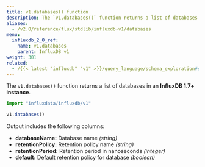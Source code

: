 ```yaml
---
title: v1.databases() function
description: The `v1.databases()` function returns a list of databases in an InfluxDB 1.7+ instance.
aliases:
  - /v2.0/reference/flux/stdlib/influxdb-v1/databases
menu:
  influxdb_2_0_ref:
    name: v1.databases
    parent: InfluxDB v1
weight: 301
related:
  - /{{< latest "influxdb" "v1" >}}/query_language/schema_exploration#show-databases, SHOW DATABASES in InfluxQL
---
```


The `v1.databases()` function returns a list of databases in an **InfluxDB 1.7+ instance**.

```js
import "influxdata/influxdb/v1"

v1.databases()
```

Output includes the following columns:

- **databaseName:** Database name _(string)_
- **retentionPolicy:** Retention policy name _(string)_
- **retentionPeriod:** Retention period in nanoseconds _(integer)_
- **default:** Default retention policy for database _(boolean)_
